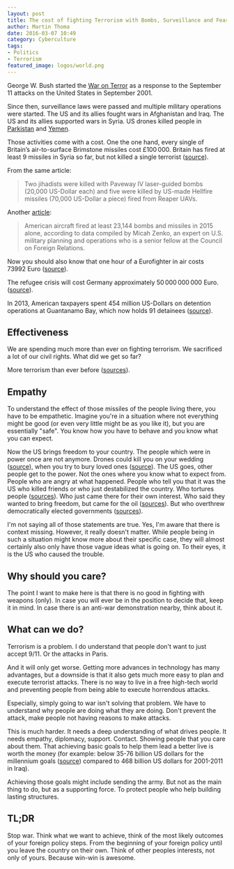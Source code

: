 ```yaml
---
layout: post
title: The cost of fighting Terrorism with Bombs, Surveillance and Fear
author: Martin Thoma
date: 2016-03-07 10:49
category: Cyberculture
tags:
- Politics
- Terrorism
featured_image: logos/world.png
---
```

George W. Bush started the [War on Terror](https://en.wikipedia.org/wiki/War_on_Terror)
as a response to the  September 11 attacks on the United States in September&nbsp;2001.

Since then, surveillance laws were passed and multiple military operations were
started. The US and its allies fought wars in Afghanistan and Iraq. The US and
its allies supported wars in Syria. US drones killed people in
[Parkistan](https://en.wikipedia.org/wiki/Drone_strikes_in_Pakistan) and
[Yemen](https://en.wikipedia.org/wiki/Drone_strikes_in_Yemen).

Those activities come with a cost. One the one hand, every single of Britain’s
air-to-surface Brimstone missiles cost £100&thinsp;000. Britain has fired at least
9&nbsp;missiles in Syria so far, but not killed a single terrorist
([source](https://www.rt.com/news/332970-brimstone-missiles-syria-jihadists/)).

From the same article:

> Two jihadists were killed with Paveway IV laser-guided bombs (20,000
> US-Dollar each) and five were killed by US-made Hellfire missiles (70,000
> US-Dollar a piece) fired from Reaper UAVs.

Another [article](https://theweek.com/articles/609228/america-dropped-23000-bombs-last-year-heres-where-exploded):

> American aircraft fired at least 23,144 bombs and missiles in 2015 alone,
> according to data compiled by Micah Zenko, an expert on U.S. military
> planning and operations who is a senior fellow at the Council on Foreign
> Relations.

Now you should also know that one hour of a Eurofighter in air costs
73992&nbsp;Euro ([source](http://www.spiegel.de/spiegel/vorab/a-714332.html)).

The refugee crisis will cost Germany approximately
50&thinsp;000&thinsp;000&thinsp;000 Euro. ([source](http://www.zeit.de/wirtschaft/2016-02/fluechtlinge-haushalt-kosten-studie-iw)).

In 2013, American taxpayers spent 454 million US-Dollars on detention operations
at Guantanamo Bay, which now holds 91 detainees ([source](https://www.aclu.org/infographic/wasted-opportunities-cost-detention-operations-guantanamo-bay)).


## Effectiveness

We are spending much more than ever on fighting terrorism. We sacrificed a lot
of our civil rights. What did we get so far?

More terrorism than ever before ([sources](https://en.wikipedia.org/wiki/List_of_non-state_terrorist_incidents)).


## Empathy

To understand the effect of those missiles of the people living there, you have
to be empathetic. Imagine you're in a situation where not everything might be
good (or even very little might be as you like it), but you are essentially
"safe". You know how you have to behave and you know what you can expect.

Now the US brings freedom to your country. The people which were in power once
are not anymore. Drones could kill you on your wedding ([source](http://www.aljazeera.com/indepth/features/2014/01/yemenis-seek-justice-wedding-drone-strike-201418135352298935.html)),
when you try to bury loved ones ([source](http://www.theatlantic.com/international/archive/2013/10/drone-attacks-at-funerals-of-people-killed-in-drone-strikes/280821/)). The US goes,
other people get to the power. Not the ones where you know what to expect from.
People who are angry at what happened. People who tell you that it was the US
who killed friends or who just destabilized the country. Who tortures people
([sources](https://en.wikipedia.org/wiki/Enhanced_interrogation_techniques)).
Who just came there for their own interest. Who said they wanted to bring
freedom, but came for the oil ([sources](https://en.wikipedia.org/wiki/Oil_war)).
But who overthrew democratically elected governments ([sources](http://foreignpolicy.com/2013/08/20/mapped-the-7-governments-the-u-s-has-overthrown/)).

I'm not saying all of those statements are true. Yes, I'm aware that there is
context missing. However, it really doesn't matter. While people being in
such a situation might know more about their specific case, they will almost
certainly also only have those vague ideas what is going on. To their eyes, it
is the US who caused the trouble.


## Why should you care?

The point I want to make here is that there is no good in fighting with weapons
(only). In case you will ever be in the position to decide that, keep it in
mind. In case there is an anti-war demonstration nearby, think about it.


## What can we do?

Terrorism is a problem. I do understand that people don't want to just accept
9/11. Or the attacks in Paris.

And it will only get worse. Getting more advances in technology has many
advantages, but a downside is that it also gets much more easy to plan and
execute terrorist attacks. There is no way to live in a free high-tech world
and preventing people from being able to execute horrendous attacks.

Especially, simply going to war isn't solving that problem. We have to
understand why people are doing what they are doing. Don't prevent the attack,
make people not having reasons to make attacks.

This is much harder. It needs a deep understanding of what drives people. It
needs empathy, diplomacy, support. Contact. Showing people that you care about
them. That achieving basic goals to help them lead a better live is worth the
money (for example: below 35-76 billion US dollars for the millennium goals
([source](https://www.worldbank.org/html/extdr/mdgassessment.pdf)) compared to
468 billion US dollars for 2001-2011 in Iraq).

Achieving those goals might include sending the army. But not as the main thing
to do, but as a supporting force. To protect people who help building lasting
structures.


## TL;DR

Stop war. Think what we want to achieve, think of the most likely outcomes of
your foreign policy steps. From the beginning of your foreign policy until you
leave the country on their own. Think of other peoples interests, not only of
yours. Because win-win is awesome.
